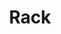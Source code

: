 ---
git: https://github.com/rack/rack
logohandle: githubio_rack
sort: rack
title: Rack
website: https://rack.github.io/
---